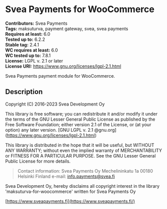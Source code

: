 # Svea Payments for WooCommerce
**Contributors:** Svea Payments  
**Tags:** maksuturva, payment gateway, svea, svea payments  
**Requires at least:** 6.0    
**Tested up to:** 6.2.2     
**Stable tag:** 2.4.1       
**WC requires at least:** 6.0  
**WC tested up to:** 7.8.1          
**License:** LGPL v. 2.1 or later  
**License URI:** https://www.gnu.org/licenses/lgpl-2.1.html  

Svea Payments payment module for WooCommerce.

## Description

Copyright (C) 2016-2023 Svea Development Oy

This library is free software; you can redistribute it and/or modify it under the terms of the GNU Lesser General Public
License as published by the Free Software Foundation; either version 2.1 of the License, or (at your option) any later
version. [GNU LGPL v. 2.1 @gnu.org] (https://www.gnu.org/licenses/lgpl-2.1.html)

This library is distributed in the hope that it will be useful, but WITHOUT ANY WARRANTY; without even the implied
warranty of MERCHANTABILITY or FITNESS FOR A PARTICULAR PURPOSE.  See the GNU Lesser General Public License for
more details.

> Contact information:
Svea Payments Oy
Mechelininkatu 1a
00180 Helsinki
Finland
e-mail: info.payments@svea.fi

Svea Development Oy, hereby disclaims all copyright interest in the library 'maksuturva-for-woocommerce'
written for Svea Payments Oy

[https://www.sveapayments.fi](https://www.sveapayments.fi/)
